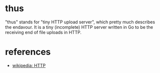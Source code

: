 # thus
"thus" stands for "tiny HTTP upload server", which pretty much describes the endavour.
It is a tiny (incomplete) HTTP server written in Go to be the receiving end of file uploads in HTTP.

# references
* [wikipedia: HTTP](https://en.wikipedia.org/wiki/Hypertext_Transfer_Protocol)
